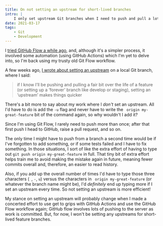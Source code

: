```yaml
---
title: On not setting an upstream for short-lived branches
intro: |
    I only set upstream Git branches when I need to push and pull a lot, otherwise I prefer to write out my target branch manually. Here's why…
date: 2021-03-17
tags:
    - Git
    - Development
---
```


I [tried GitHub Flow a while ago](/blog/simplifying-branching-and-deployment-with-github-flow), and, although it's a simpler process, it involved some automation (using GitHub Actions) which I'm yet to delve into, so I'm back using my trusty old Git Flow workflow.

A few weeks ago, [I wrote about setting an upstream](/blog/setting-an-upstream-git-branch) on a local Git branch, where I said:

> if I know I’ll be pushing and pulling a fair bit over the life of a feature (or setting up a ‘forever’ branch like develop or staging), setting an ‘upstream’ makes things quicker

There's a bit more to say about my work where I *don't* set an upstream. All I'd have to do is add the `-u` flag and never have to write the ` origin my-great-feature` bit of the command again, so why wouldn't I add it?

Since I'm using Git Flow, I rarely need to push more than once; after that first push I head to GitHub, raise a pull request, and so on.

The only time I might have to push from a branch a second time would be if I've forgotten to add something, or if some tests failed and I have to fix something. In those situations, I sort of like the extra effort of having to type out `git push origin my-great-feature` in full. That tiny bit of extra effort helps train me to avoid making the mistake again in future, meaning fewer commits overall and, therefore, an easier to read history.

Also, if you add up the overall number of times I'd have to type those three characters (` `, `-`, `u`) versus the characters in ` origin my-great-feature` (or whatever the branch name might be), I'd *definitely* end up typing more if I set an upstream every time. So not setting an upstream is more efficient!

My stance on setting an upstream will probably change when I made a concerted effort to use get to grips with GitHub Actions and use the GitHub Flow workflow again; GitHub flow involves lots of pushing to the server as work is committed. But, for now, I won't be setting any upstreams for short-lived feature branches.
